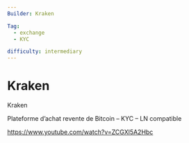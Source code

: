 ```yaml
---
Builder: Kraken

Tag:
  - exchange
  - KYC

difficulty: intermediary
---
```


# Kraken

Kraken

Plateforme d’achat revente de Bitcoin – KYC – LN compatible

https://www.youtube.com/watch?v=ZCGXl5A2Hbc
